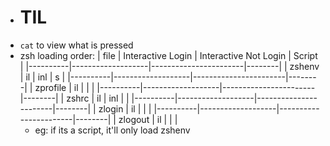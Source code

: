- # TIL
- `cat` to view what is pressed
- zsh loading order:
  | file     | Interactive Login | Interactive Not Login | Script |
  |----------|-------------------|-----------------------|--------|
  | zshenv   | il | inl                   | s      |
  |----------|-------------------|-----------------------|--------|
  | zprofile | il                |                       |        |
  |----------|-------------------|-----------------------|--------|
  | zshrc    | il                | inl                   |        |
  |----------|-------------------|-----------------------|--------|
  | zlogin   | il                |                       |        |
  |----------|-------------------|-----------------------|--------|
  | zlogout  | il                |                       |        |
	- eg: if its a script, it'll only load zshenv